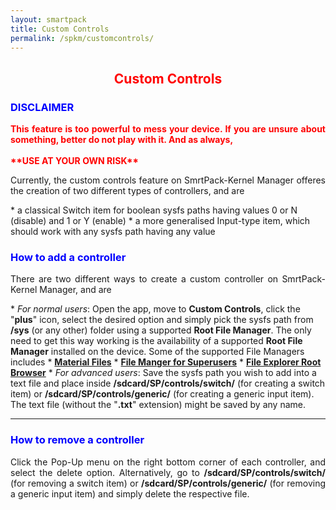 ```yaml
---
layout: smartpack
title: Custom Controls
permalink: /spkm/customcontrols/
---
```


<style>
    tab1 { padding-left: 4em; }
</style>

<h2 style="color: red; text-align: center">Custom Controls</h2>

<h3 style="color: blue">DISCLAIMER</h3>
<p style="color: red; text-align: justify"><b>This feature is too powerful to mess your device. If you are unsure about something, better do not play with it. And as always,<br><br>**USE AT YOUR OWN RISK**</b></p>

<p style="text-align: justify">Currently, the custom controls feature on SmrtPack-Kernel Manager offeres the creation of two different types of controllers, and are</p>
* a classical Switch item for boolean sysfs paths having values 0 or N (disable) and 1 or Y (enable)
* a more generalised Input-type item, which should work with any sysfs path having any value

<h3 style="color: blue">How to add a controller</h3>

<p style="text-align: justify">There are two different ways to create a custom controller on SmrtPack-Kernel Manager, and are</p>
* <i>For normal users</i>: Open the app, move to <b>Custom Controls</b>, click the "<b>plus</b>" icon, select the desired option and simply pick the sysfs path from <b>/sys</b> (or any other) folder using a supported <b>Root File Manager</b>. The only need to get this way working is the availability of a supported <b>Root File Manager</b> installed on the device. Some of the supported File Managers includes
  * <b><a href="https://play.google.com/store/apps/details?id=me.zhanghai.android.files&hl=en" target="_blank">Material Files</a></b>
  * <b><a href="https://play.google.com/store/apps/details?id=fm.clean.pro" target="_blank">File Manger for Superusers</a></b>
  * <b><a href="https://play.google.com/store/apps/details?id=com.jrummy.root.browserfree&hl=en" target="_blank">File Explorer Root Browser</a></b>
* <i>For advanced users</i>: Save the sysfs path you wish to add into a text file and place inside <b>/sdcard/SP/controls/switch/</b> (for creating a switch item) or <b>/sdcard/SP/controls/generic/</b> (for creating a generic input item). The text file (without the "<b>.txt</b>" extension) might be saved by any name.

<hr>

<h3 style="color: blue">How to remove a controller</h3>

<p style="text-align: justify">Click the Pop-Up menu on the right bottom corner of each controller, and select the delete option. Alternatively, go to <b>/sdcard/SP/controls/switch/</b> (for removing a switch item) or <b>/sdcard/SP/controls/generic/</b> (for removing a generic input item) and simply delete the respective file.</p>
